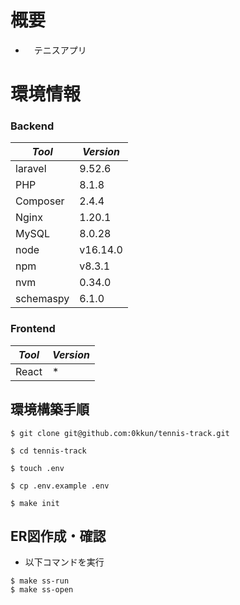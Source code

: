 # 概要

- 　テニスアプリ

# 環境情報

### Backend

|*Tool*|*Version*|
|---|---|
|laravel|9.52.6|
|PHP|8.1.8|
|Composer|2.4.4|
|Nginx|1.20.1|
|MySQL|8.0.28|
|node|v16.14.0|
|npm|v8.3.1|
|nvm|0.34.0|
|schemaspy|6.1.0|

### Frontend

|*Tool*|*Version*|
|---|---|
|React|*|

## 環境構築手順

```
$ git clone git@github.com:0kkun/tennis-track.git

$ cd tennis-track

$ touch .env

$ cp .env.example .env

$ make init
```

## ER図作成・確認

- 以下コマンドを実行

```
$ make ss-run
$ make ss-open

```
